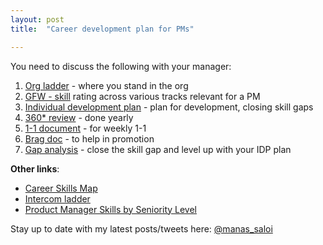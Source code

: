 ```yaml
---
layout: post
title:  "Career development plan for PMs"

---
```


You need to discuss the following with your manager:

1. [Org ladder](https://www.sachinrekhi.com/product-management-career-ladders-at-8-top-technology-firms) - where you stand in the org
2. [GFW - skill](https://snowflake.medium.com/#1,2,3,2,4,1,1,4,3,2,0,4,2,2,3,0,Cersei%20Lannister,Senior%20Group%20Lead) rating across various tracks relevant for a PM
3. [Individual development plan](https://docs.google.com/spreadsheets/d/1FcX7lIZT0db-JvFdW0cUakcDXs_ESuR1haButgj72FA/edit?usp=sharing) - plan for development, closing skill gaps
4. [360* review](https://support.reflektive.com/hc/en-us/articles/360000578686-Preparing-for-a-Review) - done yearly
5. [1-1 document](https://manassaloi.com/2020/01/28/one-on-ones.html) - for weekly 1-1
6. [Brag doc](https://jvns.ca/blog/brag-documents/) - to help in promotion
7. [Gap analysis](https://medium.com/@ianmcall/mind-the-gap-analysis-and-get-promoted-e4bb4462ef40) - close the skill gap and level up with your IDP plan

**Other links**:
- [Career Skills Map](https://twitter.com/shreyas/status/1264621650663727104)
- [Intercom ladder](https://mobile.twitter.com/Padday/status/1237753130911174656)
- [Product Manager Skills by Seniority Level](https://medium.com/pminsider/product-manager-skills-by-seniority-level-a-deep-breakdown-cd0690f76d10)

Stay up to date with my latest posts/tweets here: [@manas_saloi](http://twitter.com/manas_saloi)
